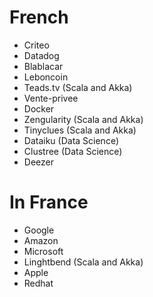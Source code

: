 # French
* Criteo
* Datadog
* Blablacar
* Leboncoin
* Teads.tv (Scala and Akka)
* Vente-privee
* Docker
* Zengularity (Scala and Akka)
* Tinyclues (Scala and Akka)
* Dataiku (Data Science)
* Clustree (Data Science)
* Deezer

# In France
* Google
* Amazon
* Microsoft
* Linghtbend (Scala and Akka)
* Apple
* Redhat

